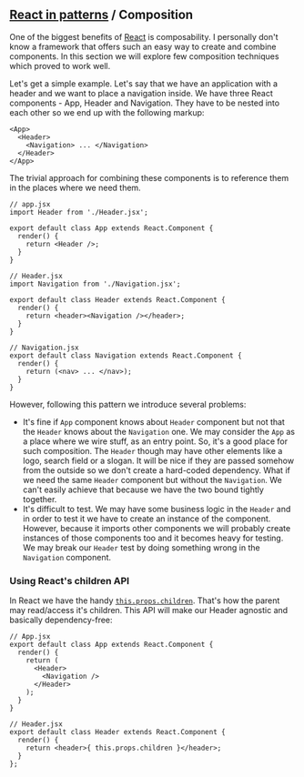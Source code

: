 ## [React in patterns](../../README.md) / Composition

One of the biggest benefits of [React](http://krasimirtsonev.com/blog/article/The-bare-minimum-to-work-with-React) is composability. I personally don't know a framework that offers such an easy way to create and combine components. In this section we will explore few composition techniques which proved to work well.

Let's get a simple example. Let's say that we have an application with a header and we want to place a navigation inside. We have three React components - App, Header and Navigation. They have to be nested into each other so we end up with the following markup:

```
<App>
  <Header>
    <Navigation> ... </Navigation>
  </Header>
</App>
```

The trivial approach for combining these components is to reference them in the places where we need them.

```
// app.jsx
import Header from './Header.jsx';

export default class App extends React.Component {
  render() {
    return <Header />;
  }
}

// Header.jsx
import Navigation from './Navigation.jsx';

export default class Header extends React.Component {
  render() {
    return <header><Navigation /></header>;
  }
}

// Navigation.jsx
export default class Navigation extends React.Component {
  render() {
    return (<nav> ... </nav>);
  }
}
```

However, following this pattern we introduce several problems:

* It's fine if `App` component knows about `Header` component but not that the `Header` knows about the `Navigation` one. We may consider the `App` as a place where we wire stuff, as an entry point. So, it's a good place for such composition. The `Header` though may have other elements like a logo, search field or a slogan. It will be nice if they are passed somehow from the outside so we don't create a hard-coded dependency. What if we need the same `Header` component but without the `Navigation`. We can't easily achieve that because we have the two bound tightly together.
* It's difficult to test. We may have some business logic in the `Header` and in order to test it we have to create an instance of the component. However, because it imports other components we will probably create instances of those components too and it becomes heavy for testing. We may break our `Header` test by doing something wrong in the `Navigation` component.

### Using React's children API

In React we have the handy [`this.props.children`](https://facebook.github.io/react/docs/multiple-components.html#children). That's how the parent may read/access it's children. This API will make our Header agnostic and basically dependency-free:

```
// App.jsx
export default class App extends React.Component {
  render() {
    return (
      <Header>
        <Navigation />
      </Header>
    );
  }
}

// Header.jsx
export default class Header extends React.Component {
  render() {
    return <header>{ this.props.children }</header>;
  }
};
```
